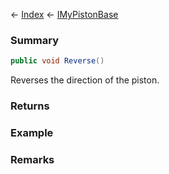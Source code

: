 ← [Index](Api-Index) ← [IMyPistonBase](Sandbox.ModAPI.Ingame.IMyPistonBase)

### Summary

```csharp
public void Reverse()
```

Reverses the direction of the piston.

### Returns

### Example

### Remarks

